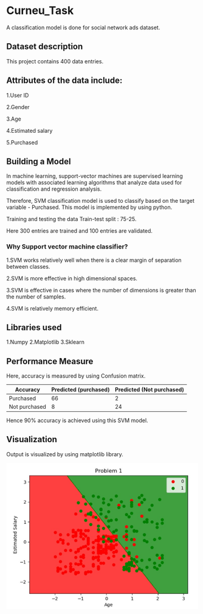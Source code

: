 # Curneu_Task

A classification model is done for social network
ads dataset. 

## Dataset description
This project contains 400 data entries. 

## Attributes of the data include:

1.User ID 

2.Gender 	

3.Age 	

4.Estimated salary 	

5.Purchased

## Building a Model

In machine learning, support-vector machines are 
supervised learning models with associated learning
algorithms that analyze data used for classification 
and regression analysis. 

Therefore, SVM classification model is used to 
classify based on the target variable - Purchased. 
This model is implemented by using python. 
 
Training and testing the data
Train-test split : 75-25.

Here 300 entries are trained and 
100 entries are validated. 

### Why Support vector machine classifier? 

1.SVM works relatively well when there is a clear 
margin of separation between classes. 

2.SVM is more effective in high dimensional spaces.

3.SVM is effective in cases where the number of
dimensions is greater than the number of samples.

4.SVM is relatively memory efficient. 

## Libraries used

1.Numpy 
2.Matplotlib
3.Sklearn

## Performance Measure

Here, accuracy is measured by using Confusion matrix.
	
| Accuracy      | Predicted (purchased) |  Predicted (Not purchased)  |
| ------------- | --------------------- | --------------------------  |
|  Purchased    |          66           |           2                 |
| Not purchased |           8           |           24                |

Hence 90% accuracy is achieved using this SVM model.


## Visualization
Output is visualized by using matplotlib library. 

![](Output.jpg)











